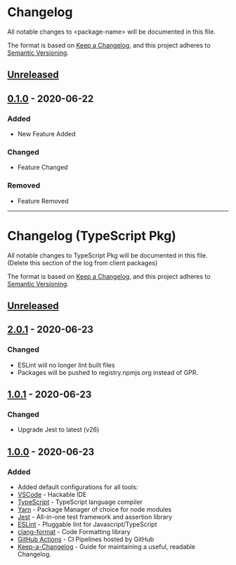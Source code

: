 # Changelog
All notable changes to \<package-name> will be documented in this file.

The format is based on [Keep a Changelog](https://keepachangelog.com/en/1.0.0/),
and this project adheres to [Semantic Versioning](https://semver.org/spec/v2.0.0.html).

## [Unreleased]

## [0.1.0] - 2020-06-22
### Added
- New Feature Added

### Changed
- Feature Changed

### Removed
- Feature Removed

[Unreleased]: https://github.com/brisberg/<package-name>/compare/v0.1.0...HEAD
[0.1.0]: https://github.com/brisberg/<package-name>/releases/tag/v0.1.0

---

# Changelog (TypeScript Pkg)
All notable changes to TypeScript Pkg will be documented in this file. (Delete this section of the log from client packages)

The format is based on [Keep a Changelog](https://keepachangelog.com/en/1.0.0/),
and this project adheres to [Semantic Versioning](https://semver.org/spec/v2.0.0.html).

## [Unreleased]

## [2.0.1] - 2020-06-23

### Changed
- ESLint will no longer lint built files
- Packages will be pushed to registry.npmjs.org instead of GPR.

## [1.0.1] - 2020-06-23

### Changed
- Upgrade Jest to latest (v26)

## [1.0.0] - 2020-06-23
### Added
- Added default configurations for all tools:
- [VSCode](https://code.visualstudio.com/) - Hackable IDE
- [TypeScript](https://www.typescriptlang.org/) - TypeScript language compiler
- [Yarn](https://yarnpkg.com/) - Package Manager of choice for node modules
- [Jest](https://jestjs.io/en/) - All-in-one test framework and assertion library
- [ESLint](https://eslint.org/) - Pluggable lint for Javascript/TypeScript
- [clang-format](https://clang.llvm.org/) - Code Formatting library
- [GitHub Actions](https://github.com/features/actions) - CI Pipelines hosted by GitHub
- [Keep-a-Changelog](https://keepachangelog.com/en/1.0.0/) - Guide for maintaining a useful, readable Changelog.


[Unreleased]: https://github.com/brisberg/typescript-pkg/compare/v0.1.0...HEAD
[2.0.1]: https://github.com/brisberg/typescript-pkg/releases/tag/v1.0.1...v2.0.1
[1.0.1]: https://github.com/brisberg/typescript-pkg/releases/tag/v1.0.0...v1.0.1
[1.0.0]: https://github.com/brisberg/typescript-pkg/releases/tag/v1.0.0
